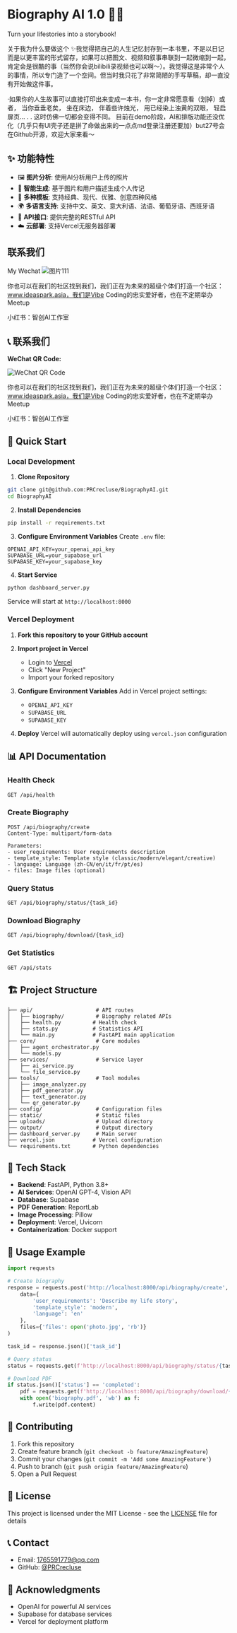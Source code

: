 # Biography AI 1.0 🤖📖

Turn your lifestories into a storybook!


关于我为什么要做这个
✨我觉得把自己的人生记忆封存到一本书里，不是以日记而是以更丰富的形式留存，如果可以把图文、视频和叙事串联到一起微缩到一起，肯定会是很酷的事（当然你会说bilibili录视频也可以啊～）。我觉得这是非常个人的事情，所以专门造了一个空间。但当时我只花了非常简陋的手写草稿，却一直没有开始做这件事。
 
·如果你的人生故事可以直接打印出来变成一本书，你一定非常愿意看（划掉）或者，
当你垂垂老矣，
坐在床边，
伴着些许烛光，
用已经染上浊黄的双眼，
轻启扉页…
.
.
这时仿佛一切都会变得不同。
目前在demo阶段，AI和排版功能还没优化（几乎只有UI壳子还是拼了命做出来的一点点md登录注册还要加）but27号会在Github开源，欢迎大家来看～
## ✨ 功能特性

- 🖼️ **图片分析**: 使用AI分析用户上传的照片
- 📝 **智能生成**: 基于图片和用户描述生成个人传记
- 🎨 **多种模板**: 支持经典、现代、优雅、创意四种风格
- 🌍 **多语言支持**: 支持中文、英文、意大利语、法语、葡萄牙语、西班牙语
- 📱 **API接口**: 提供完整的RESTful API
- ☁️ **云部署**: 支持Vercel无服务器部署


## 联系我们
My Wechat
![图片111](https://github.com/user-attachments/assets/9bdce3d7-c1e4-4ee8-8649-0f1782dd6885)




你也可以在我们的社区找到我们，我们正在为未来的超级个体们打造一个社区：
www.ideaspark.asia，我们是Vibe Coding的忠实爱好者，也在不定期举办Meetup

小红书：智创AI工作室
## 📞 联系我们

**WeChat QR Code:**

![WeChat QR Code](assets/wechat-qr.png)

你也可以在我们的社区找到我们，我们正在为未来的超级个体们打造一个社区：
www.ideaspark.asia，我们是Vibe Coding的忠实爱好者，也在不定期举办Meetup

小红书：智创AI工作室

## 🚀 Quick Start

### Local Development

1. **Clone Repository**
```bash
git clone git@github.com:PRCrecluse/BiographyAI.git
cd BiographyAI
```

2. **Install Dependencies**
```bash
pip install -r requirements.txt
```

3. **Configure Environment Variables**
Create `.env` file:
```env
OPENAI_API_KEY=your_openai_api_key
SUPABASE_URL=your_supabase_url
SUPABASE_KEY=your_supabase_key
```

4. **Start Service**
```bash
python dashboard_server.py
```

Service will start at `http://localhost:8000`

### Vercel Deployment

1. **Fork this repository to your GitHub account**

2. **Import project in Vercel**
   - Login to [Vercel](https://vercel.com)
   - Click "New Project"
   - Import your forked repository

3. **Configure Environment Variables**
   Add in Vercel project settings:
   - `OPENAI_API_KEY`
   - `SUPABASE_URL`
   - `SUPABASE_KEY`

4. **Deploy**
   Vercel will automatically deploy using `vercel.json` configuration

## 📊 API Documentation

### Health Check
```
GET /api/health
```

### Create Biography
```
POST /api/biography/create
Content-Type: multipart/form-data

Parameters:
- user_requirements: User requirements description
- template_style: Template style (classic/modern/elegant/creative)
- language: Language (zh-CN/en/it/fr/pt/es)
- files: Image files (optional)
```

### Query Status
```
GET /api/biography/status/{task_id}
```

### Download Biography
```
GET /api/biography/download/{task_id}
```

### Get Statistics
```
GET /api/stats
```

## 🏗️ Project Structure

```
├── api/                    # API routes
│   ├── biography/          # Biography related APIs
│   ├── health.py          # Health check
│   ├── stats.py           # Statistics API
│   └── main.py            # FastAPI main application
├── core/                   # Core modules
│   ├── agent_orchestrator.py
│   └── models.py
├── services/               # Service layer
│   ├── ai_service.py
│   └── file_service.py
├── tools/                  # Tool modules
│   ├── image_analyzer.py
│   ├── pdf_generator.py
│   ├── text_generator.py
│   └── qr_generator.py
├── config/                 # Configuration files
├── static/                 # Static files
├── uploads/                # Upload directory
├── output/                 # Output directory
├── dashboard_server.py     # Main server
├── vercel.json            # Vercel configuration
└── requirements.txt       # Python dependencies
```

## 🔧 Tech Stack

- **Backend**: FastAPI, Python 3.8+
- **AI Services**: OpenAI GPT-4, Vision API
- **Database**: Supabase
- **PDF Generation**: ReportLab
- **Image Processing**: Pillow
- **Deployment**: Vercel, Uvicorn
- **Containerization**: Docker support

## 📝 Usage Example

```python
import requests

# Create biography
response = requests.post('http://localhost:8000/api/biography/create', 
    data={
        'user_requirements': 'Describe my life story',
        'template_style': 'modern',
        'language': 'en'
    },
    files={'files': open('photo.jpg', 'rb')}
)

task_id = response.json()['task_id']

# Query status
status = requests.get(f'http://localhost:8000/api/biography/status/{task_id}')

# Download PDF
if status.json()['status'] == 'completed':
    pdf = requests.get(f'http://localhost:8000/api/biography/download/{task_id}')
    with open('biography.pdf', 'wb') as f:
        f.write(pdf.content)
```

## 🤝 Contributing

1. Fork this repository
2. Create feature branch (`git checkout -b feature/AmazingFeature`)
3. Commit your changes (`git commit -m 'Add some AmazingFeature'`)
4. Push to branch (`git push origin feature/AmazingFeature`)
5. Open a Pull Request

## 📄 License

This project is licensed under the MIT License - see the [LICENSE](LICENSE) file for details

## 📞 Contact

- Email: 1765591779@qq.com
- GitHub: [@PRCrecluse](https://github.com/PRCrecluse)

## 🙏 Acknowledgments

- OpenAI for powerful AI services
- Supabase for database services
- Vercel for deployment platform
